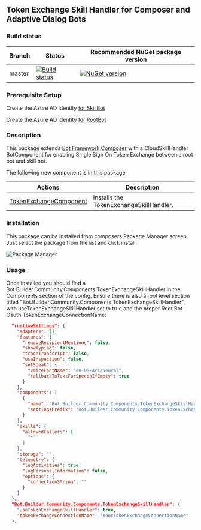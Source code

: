 ## Token Exchange Skill Handler for Composer and Adaptive Dialog Bots

### Build status
| Branch | Status | Recommended NuGet package version |
| ------ | ------ | ------ |
| master | [![Build status](https://ci.appveyor.com/api/projects/status/b9123gl3kih8x9cb?svg=true)](https://ci.appveyor.com/project/garypretty/botbuilder-community) | [![NuGet version](https://img.shields.io/badge/NuGet-1.0.39-blue.svg)](https://www.nuget.org/packages/Bot.Builder.Community.Components.TokenExchangeSkillHandler/) |

### Prerequisite Setup
Create the Azure AD identity [for SkillBot](https://docs.microsoft.com/en-us/azure/bot-service/bot-builder-authentication-sso#create-the-azure-ad-identity-for-skillbot)

Create the Azure AD identity [for RootBot](https://docs.microsoft.com/en-us/azure/bot-service/bot-builder-authentication-sso#create-the-azure-ad-identity-for-rootbot)

### Description
This package extends [Bot Framework Composer](https://docs.microsoft.com/en-us/composer/introduction) with a CloudSkillHandler BotComponent for enabling Single Sign On Token Exchange between a root bot and skill bot. 

The following new component is in this package:

| Actions | Description |
| ------ | ------ |
| [TokenExchangeComponent](#TokenExchangeComponent) | Installs the TokenExchangeSkillHandler. |

### Installation

This package can be installed from composers Package Manager screen. Just select the package from the list and click install.

![Package Manager](package-manager.png)

### Usage

Once installed you should find a Bot.Builder.Community.Components.TokenExchangeSkillHandler in the Components section of the config. Ensure there is also a root level section titled "Bot.Builder.Community.Components.TokenExchangeSkillHandler", with useTokenExchangeSkillHandler set to true and the proper Root Bot Oauth TokenExchangeConnectionName:

```json
  "runtimeSettings": {
    "adapters": [],
    "features": {
      "removeRecipientMentions": false,
      "showTyping": false,
      "traceTranscript": false,
      "useInspection": false,
      "setSpeak": {
        "voiceFontName": "en-US-AriaNeural",
        "fallbackToTextForSpeechIfEmpty": true
      }
    },
    "components": [
      {
        "name": "Bot.Builder.Community.Components.TokenExchangeSkillHandler",
        "settingsPrefix": "Bot.Builder.Community.Components.TokenExchangeSkillHandler"
      }
    ],
    "skills": {
      "allowedCallers": [
        "*"
      ]
    },
    "storage": "",
    "telemetry": {
      "logActivities": true,
      "logPersonalInformation": false,
      "options": {
        "connectionString": ""
      }
    }
  },
  "Bot.Builder.Community.Components.TokenExchangeSkillHandler": {
    "useTokenExchangeSkillHandler": true,
    "tokenExchangeConnectionName": "YourTokenExchangeConnectionName"
  },
  
```
